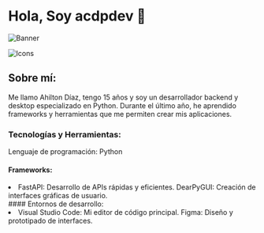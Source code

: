 # Hola, Soy acdpdev 👋
![Banner](https://github.com/ACDPDEV/acdpdev/assets/174844847/9cb9302f-f0fd-4045-8636-5c6e0ac73fc6)

![Icons](https://github.com/ACDPDEV/acdpdev/assets/174844847/a8088ed1-7f8a-4e3e-b5f4-dd6d7b7dd54a)

## Sobre mí:
Me llamo Ahilton Díaz, tengo 15 años y soy un desarrollador backend y desktop especializado en Python. Durante el último año, he aprendido frameworks y herramientas que me permiten crear mis aplicaciones.

### Tecnologías y Herramientas:
Lenguaje de programación: Python
#### Frameworks:
<li>
  FastAPI: Desarrollo de APIs rápidas y eficientes.
  DearPyGUI: Creación de interfaces gráficas de usuario.
</li>
#### Entornos de desarrollo:
<li>
  Visual Studio Code: Mi editor de código principal.
  Figma: Diseño y prototipado de interfaces.
</li>
  
